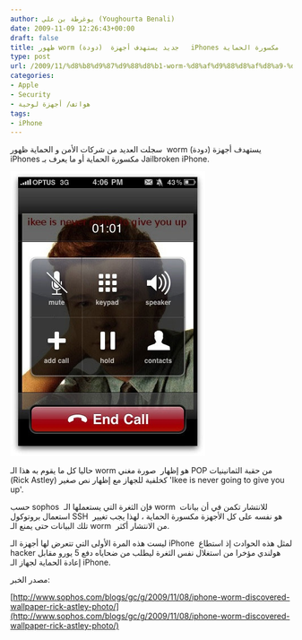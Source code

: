 ```yaml
---
author: يوغرطة بن علي (Youghourta Benali)
date: 2009-11-09 12:26:43+00:00
draft: false
title: ظهور worm (دودة)  جديد يستهدف أجهزة   iPhones مكسورة الحماية
type: post
url: /2009/11/%d8%b8%d9%87%d9%88%d8%b1-worm-%d8%af%d9%88%d8%af%d8%a9-%d8%ac%d8%af%d9%8a%d8%af-%d9%8a%d8%b3%d8%aa%d9%87%d8%af%d9%81-%d8%a3%d8%ac%d9%87%d8%b2%d8%a9-iphones%d9%85%d9%83%d8%b3%d9%88%d8%b1%d8%a9/
categories:
- Apple
- Security
- هواتف/ أجهزة لوحية
tags:
- iPhone
---
```


سجلت العديد من شركات الأمن و الحماية ظهور  worm  (دودة) يستهدف أجهزة iPhones مكسورة الحماية أو ما يعرف بـ  Jailbroken iPhone.

![worm_iphone](worm_iphone.jpg)


حاليا كل ما يقوم به هذا الـ worm هو إظهار  صورة مغني POP من حقبة الثمانينيات (Rick Astley) كخلفية للجهاز مع إظهار نص صغير 'Ikee is never going to give you up'.

حسب sophos  فإن الثغرة التي يستعملها الـ worm  للانتشار تكمن في أن بيانات استعمال بروتوكول SSH  هو نفسه على كل الأجهزة مكسورة الحماية ، لهذا يجب تغيير تلك البيانات حتى يمنع الـ worm  من الانتشار أكثر.

ليست هذه المرة الأولى التي تتعرض لها أجهزة الـ iPhone  لمثل هذه الحوادث إذ استطاع hacker هولندي مؤخرا من استغلال نفس الثغرة ليطلب من ضحاياه دفع 5 يورو مقابل إعادة الحماية لجهاز الـ iPhone.

مصدر الخبر:

[http://www.sophos.com/blogs/gc/g/2009/11/08/iphone-worm-discovered-wallpaper-rick-astley-photo/](http://www.sophos.com/blogs/gc/g/2009/11/08/iphone-worm-discovered-wallpaper-rick-astley-photo/)

